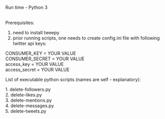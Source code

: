 Run time - Python 3<br /><br />

Prerequisites:<br/>
1. need to install tweepy<br/>
2. prior running scripts, one needs to create config.ini file with following twitter api keys:
<p>
    CONSUMER_KEY    = YOUR VALUE<br/>
    CONSUMER_SECRET = YOUR VALUE<br/>
    access_key      = YOUR VALUE<br/>
    access_secret   = YOUR VALUE
</p>
List of executable python scripts (names are self - explanatory):
<p>
    1. delete-followers.py<br />
    2. delete-likes.py<br />
    3. delete-mentions.py<br />
    4. delete-messages.py<br />
    5. delete-tweets.py
</p>
